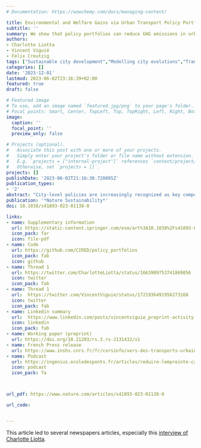```yaml
---
# Documentation: https://wowchemy.com/docs/managing-content/

title: Environmental and Welfare Gains via Urban Transport Policy Portfolios across 120 Cities
subtitle: ''
summary: We show that policy portfolios can reduce GHG emissions in urban transport in 120 cities by 20% while improving welfare.
authors:
- Charlotte Liotta
- Vincent Viguié
- Felix Creutzig
tags: ["Sustainable city development","Modelling city evolutions","Transport emissions"]
categories: []
date: '2023-12-01'
lastmod: 2023-06-02T23:16:39+02:00
featured: true
draft: false

# Featured image
# To use, add an image named `featured.jpg/png` to your page's folder.
# Focal points: Smart, Center, TopLeft, Top, TopRight, Left, Right, BottomLeft, Bottom, BottomRight.
image:
  caption: ''
  focal_point: ''
  preview_only: false

# Projects (optional).
#   Associate this post with one or more of your projects.
#   Simply enter your project's folder or file name without extension.
#   E.g. `projects = ["internal-project"]` references `content/project/deep-learning/index.md`.
#   Otherwise, set `projects = []`.
projects: []
publishDate: '2023-06-02T21:16:30.720895Z'
publication_types:
- '2'
abstract: "City-level policies are increasingly recognized as key components of strategies to reduce transport greenhouse gas emissions. However, at a global scale, their total efficiencies, costs and practical feasibility remain unclear. Here we use a spatially explicit monocentric urban economic model, systematically calibrated on 120 cities worldwide, to analyse the impact of four representative policies aimed at mitigating transportation greenhouse gas emissions, also accounting for their economic welfare impacts and health co-benefits. Applying these policies in all cities, we find that total transportation greenhouse gas emissions can be reduced by 31% in 15 years, compared with the baseline scenario. However, the consequences of the same policies vary widely between cities, with specific effects depending on the policy considered, income level, population growth rate, spatial organization and existing public transport supply. Impacts on transport emissions span from high to almost zero, and consequences in terms of welfare can either be positive or negative. Applying welfare-increasing policy portfolios captures most of the emission reductions: overall, they reduce emissions by 22% in 15 years. Our results highlight that there is no one-size-fits-all policy. However, with context-specific strategies, large emission reductions can globally be achieved while improving welfare."
publication: '*Nature Sustainability*'
doi: 10.1038/s41893-023-01138-0

links:
- name: Supplementary information
  url: https://static-content.springer.com/esm/art%3A10.1038%2Fs41893-023-01138-0/MediaObjects/41893_2023_1138_MOESM1_ESM.pdf
  icon_pack: far
  icon: file-pdf
- name: Code
  url: https://github.com/CIRED/policy_portfolios
  icon_pack: fab
  icon: github
- name: Thread 1
  url: https://twitter.com/CharlotteLiotta/status/1663909753741869056
  icon: twitter
  icon_pack: fab
- name: Thread 1
  url:  https://twitter.com/VincentViguie/status/1721936491956273168
  icon: twitter
  icon_pack: fab
- name: Linkedin summary
  url:  https://www.linkedin.com/posts/vincentviguie_preprint-activity-7127712651303882752-tj-6
  icon: linkedin
  icon_pack: fab
- name: Working paper (preprint)
  url: https://doi.org/10.21203/rs.3.rs-2131432/v1
- name: French Press release
  url: https://www.inshs.cnrs.fr/fr/cnrsinfo/vers-des-transports-urbains-respectueux-du-climat-et-des-populations
- name: Podcast
  url: https://ingenius.ecoledesponts.fr/articles/reduire-lempreinte-carbone-des-villes-defis-et-politiques-publiques/
  icon: podcast
  icon_pack: fa



url_pdf: https://www.nature.com/articles/s41893-023-01138-0

url_code: 


---
```


This article led to several newspapers articles, especially this [interview of Charlotte Liotta](https://www.lemondedelenergie.com/transport-urbain-seul-correspond-environ-8-emissions-totales-mondiales-ges/2023/10/26/).